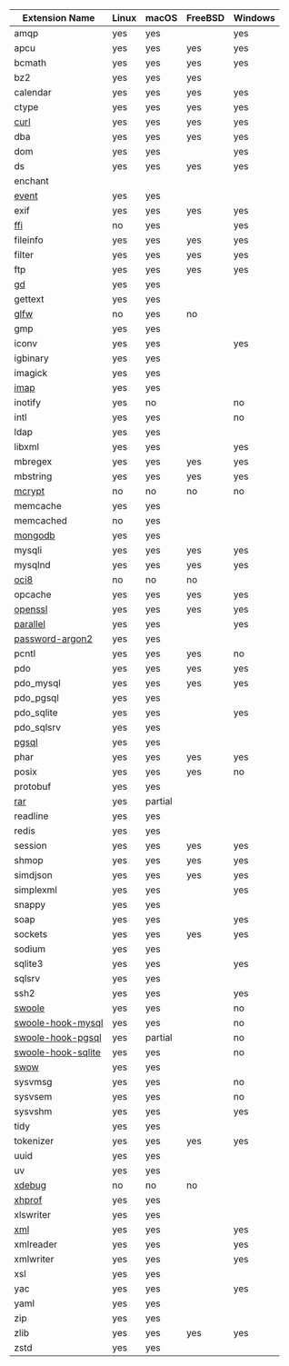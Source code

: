 | Extension Name                                             | Linux | macOS   | FreeBSD | Windows |
| ---------------------------------------------------------- | ----- | ------- | ------- | ------- |
| amqp                                                       | yes   | yes     |         | yes     |
| apcu                                                       | yes   | yes     | yes     | yes     |
| bcmath                                                     | yes   | yes     | yes     | yes     |
| bz2                                                        | yes   | yes     | yes     |         |
| calendar                                                   | yes   | yes     | yes     | yes     |
| ctype                                                      | yes   | yes     | yes     | yes     |
| [curl](./extension-notes#curl)                             | yes   | yes     | yes     | yes     |
| dba                                                        | yes   | yes     | yes     | yes     |
| dom                                                        | yes   | yes     |         | yes     |
| ds                                                         | yes   | yes     | yes     | yes     |
| enchant                                                    |       |         |         |         |
| [event](./extension-notes#event)                           | yes   | yes     |         |         |
| exif                                                       | yes   | yes     | yes     | yes     |
| [ffi](./extension-notes#ffi)                               | no    | yes     |         | yes     |
| fileinfo                                                   | yes   | yes     | yes     | yes     |
| filter                                                     | yes   | yes     | yes     | yes     |
| ftp                                                        | yes   | yes     | yes     | yes     |
| [gd](./extension-notes#gd)                                 | yes   | yes     |         |         |
| gettext                                                    | yes   | yes     |         |         |
| [glfw](./extension-notes#glfw)                             | no    | yes     | no      |         |
| gmp                                                        | yes   | yes     |         |         |
| iconv                                                      | yes   | yes     |         | yes     |
| igbinary                                                   | yes   | yes     |         |         |
| imagick                                                    | yes   | yes     |         |         |
| [imap](./extension-notes#imap)                             | yes   | yes     |         |         |
| inotify                                                    | yes   | no      |         | no      |
| intl                                                       | yes   | yes     |         | no      |
| ldap                                                       | yes   | yes     |         |         |
| libxml                                                     | yes   | yes     |         | yes     |
| mbregex                                                    | yes   | yes     | yes     | yes     |
| mbstring                                                   | yes   | yes     | yes     | yes     |
| [mcrypt](./extension-notes#mcrypt)                         | no    | no      | no      | no      |
| memcache                                                   | yes   | yes     |         |         |
| memcached                                                  | no    | yes     |         |         |
| [mongodb](./extension-notes#mongodb)                       | yes   | yes     |         |         |
| mysqli                                                     | yes   | yes     | yes     | yes     |
| mysqlnd                                                    | yes   | yes     | yes     | yes     |
| [oci8](./extension-notes#oci8)                             | no    | no      | no      |         |
| opcache                                                    | yes   | yes     | yes     | yes     |
| [openssl](./extension-notes#openssl)                       | yes   | yes     | yes     | yes     |
| [parallel](./extension-notes#parallel)                     | yes   | yes     |         | yes     |
| [password-argon2](./extension-notes#password-argon2)       | yes   | yes     |         |         |
| pcntl                                                      | yes   | yes     | yes     | no      |
| pdo                                                        | yes   | yes     | yes     | yes     |
| pdo_mysql                                                  | yes   | yes     | yes     | yes     |
| pdo_pgsql                                                  | yes   | yes     |         |         |
| pdo_sqlite                                                 | yes   | yes     |         | yes     |
| pdo_sqlsrv                                                 | yes   | yes     |         |         |
| [pgsql](./extension-notes#pgsql)                           | yes   | yes     |         |         |
| phar                                                       | yes   | yes     | yes     | yes     |
| posix                                                      | yes   | yes     | yes     | no      |
| protobuf                                                   | yes   | yes     |         |         |
| [rar](./extension-notes#rar)                               | yes   | partial |         |         |
| readline                                                   | yes   | yes     |         |         |
| redis                                                      | yes   | yes     |         |         |
| session                                                    | yes   | yes     | yes     | yes     |
| shmop                                                      | yes   | yes     | yes     | yes     |
| simdjson                                                   | yes   | yes     | yes     | yes     |
| simplexml                                                  | yes   | yes     |         | yes     |
| snappy                                                     | yes   | yes     |         |         |
| soap                                                       | yes   | yes     |         | yes     |
| sockets                                                    | yes   | yes     | yes     | yes     |
| sodium                                                     | yes   | yes     |         |         |
| sqlite3                                                    | yes   | yes     |         | yes     |
| sqlsrv                                                     | yes   | yes     |         |         |
| ssh2                                                       | yes   | yes     |         | yes     |
| [swoole](./extension-notes#swoole)                         | yes   | yes     |         | no      |
| [swoole-hook-mysql](./extension-notes#swoole-hook-mysql)   | yes   | yes     |         | no      |
| [swoole-hook-pgsql](./extension-notes#swoole-hook-pgsql)   | yes   | partial |         | no      |
| [swoole-hook-sqlite](./extension-notes#swoole-hook-sqlite) | yes   | yes     |         | no      |
| [swow](./extension-notes#swow)                             | yes   | yes     |         |         |
| sysvmsg                                                    | yes   | yes     |         | no      |
| sysvsem                                                    | yes   | yes     |         | no      |
| sysvshm                                                    | yes   | yes     |         | yes     |
| tidy                                                       | yes   | yes     |         |         |
| tokenizer                                                  | yes   | yes     | yes     | yes     |
| uuid                                                       | yes   | yes     |         |         |
| uv                                                         | yes   | yes     |         |         |
| [xdebug](./extension-notes#xdebug)                         | no    | no      | no      |         |
| [xhprof](./extension-notes#xhprof)                         | yes   | yes     |         |         |
| xlswriter                                                  | yes   | yes     |         |         |
| [xml](./extension-notes#xml)                               | yes   | yes     |         | yes     |
| xmlreader                                                  | yes   | yes     |         | yes     |
| xmlwriter                                                  | yes   | yes     |         | yes     |
| xsl                                                        | yes   | yes     |         |         |
| yac                                                        | yes   | yes     |         | yes     |
| yaml                                                       | yes   | yes     |         |         |
| zip                                                        | yes   | yes     |         |         |
| zlib                                                       | yes   | yes     | yes     | yes     |
| zstd                                                       | yes   | yes     |         |         |

